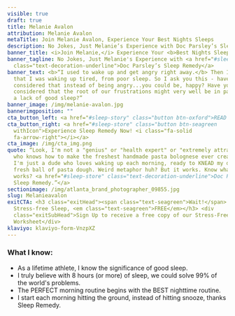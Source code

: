 ```yaml
---
visible: true
draft: true
title: Melanie Avalon
attribution: Melanie Avalon
metaTitle: Join Melanie Avalon, Experience Your Best Nights Sleeps
description: No Jokes, Just Melanie’s Experience with Doc Parsley’s Sleep Remedy
banner_title: <i>Join Melanie,</i> Experience Your <b>Best Nights Sleep</b>
banner_tagline: No Jokes, Just Melanie's Experience with <a href="#sleep-store"
  class="text-decoration-underline">Doc Parsley’s Sleep Remedy</a>
banner_text: <b>“I used to wake up and get angry right away.</b> Then I realized
  that I was waking up tired, from poor sleep. So I ask you this - have you ever
  considered that instead of being angry...you could be, happy? Have you ever
  considered that the root of our frustrations might very well be in part due to
  a lack of good sleep?”
banner_image: /img/melanie-avalon.jpg
bannerimgposition: ""
cta_button_left: <a href="#sleep-story" class="button btn-oxford">READ Melanie’S SLEEP STORY</a>
cta_button_right: <a href="#sleep-store" class="button btn-seagreen
  withIcon">Experience Sleep Remedy Now! <i class="fa-solid
  fa-arrow-right"></i></a>
cta_image: /img/cta_img.png
quote: “Look, I'm not a "genius" or "health expert" or "extremely attractive man
  who knows how to make the freshest handmade pasta bolognese ever created" -
  I'm just a dude who loves waking up each morning, ready to KNEAD my day like a
  fresh ball of pasta dough. Weird metaphor huh? But it works. Know what else
  works? <a href="#sleep-store" class="text-decoration-underline">Doc Parsley's
  Sleep Remedy.”</a>
sectionimage: /img/atlanta_brand_photographer_09855.jpg
slug: Melanieavalon
exitCTA: <h3 class="exitHead"><span class="text-seagreen">Wait!</span> Get
  Stress-free Sleep, <em class="text-seagreen">FREE</em></h3> <div
  class="exitSubHead">Sign Up to receive a free copy of our Stress-Free Sleep
  Worksheet</div>
klaviyo: klaviyo-form-VnzpXZ
---
```


### What I know:

- As a lifetime athlete, I know the significance of good sleep.
- I truly believe with 8 hours (or more) of sleep, we could solve 99% of the world's problems.
- The PERFECT morning routine begins with the BEST nighttime routine.
- I start each morning hitting the ground, instead of hitting snooze, thanks Sleep Remedy.
